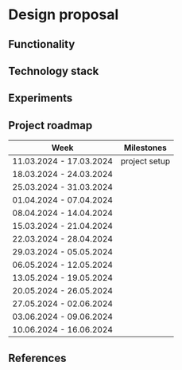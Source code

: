 # Design proposal

## Functionality

## Technology stack

## Experiments

## Project roadmap
| Week | Milestones |
|---|---|
| 11.03.2024 - 17.03.2024 | project setup |
| 18.03.2024 - 24.03.2024  |   |
| 25.03.2024 - 31.03.2024  |   |
| 01.04.2024 - 07.04.2024  |   |
| 08.04.2024 - 14.04.2024  |   |
| 15.03.2024 - 21.04.2024  |   |
| 22.03.2024 - 28.04.2024  |   |
| 29.03.2024 - 05.05.2024  |   |
| 06.05.2024 - 12.05.2024  |   |
| 13.05.2024 - 19.05.2024  |   |
| 20.05.2024 - 26.05.2024  |   |
| 27.05.2024 - 02.06.2024  |   |
| 03.06.2024 - 09.06.2024  |   |
| 10.06.2024 - 16.06.2024  |   |

## References




